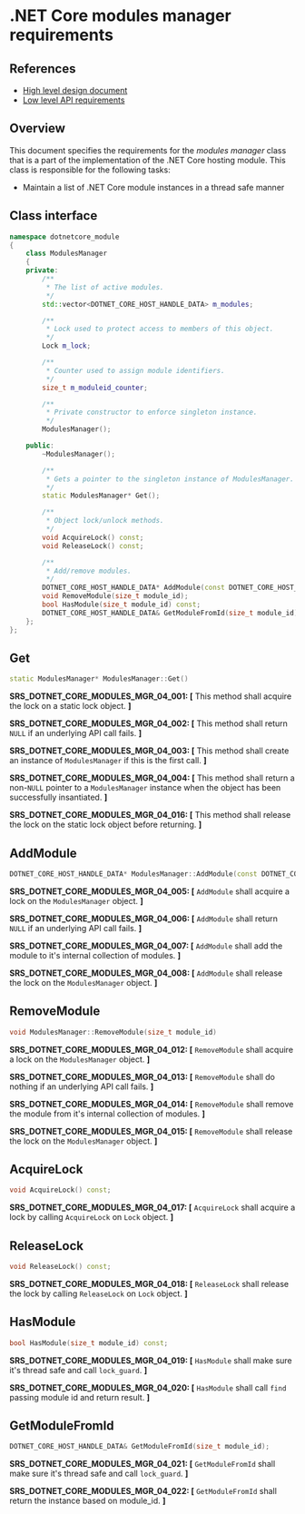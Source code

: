 .NET Core modules manager requirements
======================================
References
----------
  - [High level design document](./dotnet_core_binding_hld.md)
  - [Low level API requirements](./dotnet_core_binding_requirements.md)

Overview
--------

This document specifies the requirements for the *modules manager* class that is
a part of the implementation of the .NET Core hosting module. This class is
responsible for the following tasks:

  - Maintain a list of .NET Core module instances in a thread safe manner

Class interface
----------------
```c++
namespace dotnetcore_module
{
    class ModulesManager
    {
    private:
        /**
         * The list of active modules.
         */
        std::vector<DOTNET_CORE_HOST_HANDLE_DATA> m_modules;

        /**
         * Lock used to protect access to members of this object.
         */
        Lock m_lock;

        /**
         * Counter used to assign module identifiers.
         */
        size_t m_moduleid_counter;

        /**
         * Private constructor to enforce singleton instance.
         */
        ModulesManager();

    public:
        ~ModulesManager();

        /**
         * Gets a pointer to the singleton instance of ModulesManager.
         */
        static ModulesManager* Get();

        /**
         * Object lock/unlock methods.
         */
        void AcquireLock() const;
        void ReleaseLock() const;

        /**
         * Add/remove modules.
         */
        DOTNET_CORE_HOST_HANDLE_DATA* AddModule(const DOTNET_CORE_HOST_HANDLE_DATA& handle_data);
        void RemoveModule(size_t module_id);
        bool HasModule(size_t module_id) const;
        DOTNET_CORE_HOST_HANDLE_DATA& GetModuleFromId(size_t module_id);
    };
};
```

Get
---
```c++
static ModulesManager* ModulesManager::Get()
```

**SRS_DOTNET_CORE_MODULES_MGR_04_001: [** This method shall acquire the lock on a static lock object. **]**

**SRS_DOTNET_CORE_MODULES_MGR_04_002: [** This method shall return `NULL` if an underlying API call fails. **]**

**SRS_DOTNET_CORE_MODULES_MGR_04_003: [** This method shall create an instance of `ModulesManager` if this is the first call. **]**

**SRS_DOTNET_CORE_MODULES_MGR_04_004: [** This method shall return a non-`NULL` pointer to a `ModulesManager` instance when the object has been successfully insantiated. **]**

**SRS_DOTNET_CORE_MODULES_MGR_04_016: [** This method shall release the lock on the static lock object before returning. **]**


AddModule
---------
```c++
DOTNET_CORE_HOST_HANDLE_DATA* ModulesManager::AddModule(const DOTNET_CORE_HOST_HANDLE_DATA& handle_data)
```

**SRS_DOTNET_CORE_MODULES_MGR_04_005: [** `AddModule` shall acquire a lock on the `ModulesManager` object. **]**

**SRS_DOTNET_CORE_MODULES_MGR_04_006: [** `AddModule` shall return `NULL` if an underlying API call fails. **]**

**SRS_DOTNET_CORE_MODULES_MGR_04_007: [** `AddModule` shall add the module to it's internal collection of modules. **]**

**SRS_DOTNET_CORE_MODULES_MGR_04_008: [** `AddModule` shall release the lock on the `ModulesManager` object. **]**

RemoveModule
------------
```c++
void ModulesManager::RemoveModule(size_t module_id)
```

**SRS_DOTNET_CORE_MODULES_MGR_04_012: [** `RemoveModule` shall acquire a lock on the `ModulesManager` object. **]**

**SRS_DOTNET_CORE_MODULES_MGR_04_013: [** `RemoveModule` shall do nothing if an underlying API call fails. **]**

**SRS_DOTNET_CORE_MODULES_MGR_04_014: [** `RemoveModule` shall remove the module from it's internal collection of modules. **]**

**SRS_DOTNET_CORE_MODULES_MGR_04_015: [** `RemoveModule` shall release the lock on the `ModulesManager` object. **]**



AcquireLock
-----------
```c++
void AcquireLock() const;
```
**SRS_DOTNET_CORE_MODULES_MGR_04_017: [** `AcquireLock` shall acquire a lock by calling `AcquireLock` on `Lock` object. **]**

ReleaseLock
-----------
```c++
void ReleaseLock() const;
```
**SRS_DOTNET_CORE_MODULES_MGR_04_018: [** `ReleaseLock` shall release the lock by calling `ReleaseLock` on `Lock` object. **]**

HasModule
---------
```c++
bool HasModule(size_t module_id) const;
```
**SRS_DOTNET_CORE_MODULES_MGR_04_019: [** `HasModule` shall make sure it's thread safe and call `lock_guard`. **]**

**SRS_DOTNET_CORE_MODULES_MGR_04_020: [** `HasModule` shall call `find` passing module id and return result. **]**

GetModuleFromId
---------------
```c++
DOTNET_CORE_HOST_HANDLE_DATA& GetModuleFromId(size_t module_id);
```
**SRS_DOTNET_CORE_MODULES_MGR_04_021: [** `GetModuleFromId` shall make sure it's thread safe and call `lock_guard`. **]**

**SRS_DOTNET_CORE_MODULES_MGR_04_022: [** `GetModuleFromId` shall return the instance based on module_id. **]**